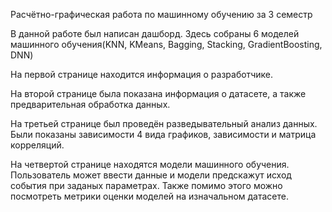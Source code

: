 Расчётно-графическая работа по машинному обучению за 3 семестр

В данной работе был написан дашборд. Здесь собраны 6 моделей машинного обучения(KNN, KMeans, Bagging, Stacking, GradientBoosting, DNN)

На первой странице находится информация о разработчике.

На второй странице была показана информация о датасете, а также предварительная обработка данных.

На третьей странице был проведён разведывательный анализ данных. Были показаны зависимости 4 вида графиков, зависимости и матрица корреляций.

На четвертой странице находятся модели машинного обучения. Пользователь может ввести данные и модели предскажут исход события при заданых параметрах. Также помимо этого можно посмотреть метрики оценки моделей на изначальном датасете.